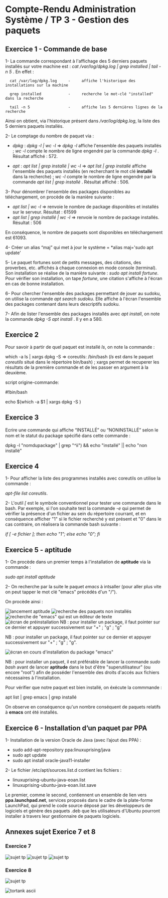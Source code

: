 # Compte-Rendu Administration Système / TP 3 - Gestion des paquets

## Exercice 1 - Commande de base

1- La commande correspondant à l'affichage des 5 derniers paquets installés sur votre machine est :
*cat /var/log/dpkg.log | grep installed | tail -n 5* . En effet :

      cat /var/log/dpkg.log     -     affiche l'historique des installations sur la machine
      
      grep installed            -     recherche le mot-clé "installed" dans la recherche 
      
      tail -n 5                 -     affiche les 5 dernières lignes de la recherche
      
Ainsi on obtient, via l'historique présent dans */var/log/dpkg.log*, la liste des 5 derniers paquets installés.

2- Le comptage du nombre de paquet via :

* *dpkg* : *dpkg -l | wc -l*  => *dpkg -l* affiche l'ensemble des paquets installés ; *wc -l* compte le nombre de ligne engendré par la commande *dpkg -l* . Résultat affiché : 572.

* *apt*  : *apt list | grep installé | wc -l* => *apt list | grep installé* affiche l'ensemble des paquets installés (en recherchant le mot clé **installé** dans la recherche) ; *wc -l* compte le nombre de ligne engendré par la commande *apt list | grep installé* . Résultat affiché : 506.

3- Pour dénombrer l'ensemble des packages disponibles au téléchargement, on procède de la manière suivante  :
* *apt list | wc -l* => renvoie le nombre de package disponibles et installés sur le serveur. Résultat : 61599
* *apt list | grep installé | wc -l* => renvoie le nombre de package installés. Résultat : 506

En conséquence, le nombre de paquets sont disponibles en téléchargement est 61093.

4- Créer un alias “maj” qui met à jour le système = *alias maj='sudo apt update'

5- Le paquet fortunes sont de petits messages, des citations, des proverbes, etc. affichés à chaque connexion en mode console (terminal). Son installation se réalise de la manière suivante : *sudo apt install fortune*. Pour vérifier son installation, on tape *fortune*, une citation s'affiche à l'écran en cas de bonne installation.

6- Pour chercher l'ensemble des packages permettant de jouer au sudoku, on utilise la commande *apt search sudoku*. Elle affiche à l'écran l'ensemble des packages contenant dans leurs descriptifs sudoku.

7- Afin de lister l'ensemble des packages installés avec *apt install*, on note la commande *dpkg -S apt install* . Il y en a 580.

## Exercice 2 

Pour savoir à partir de quel paquet est installé *ls*, on note la commande : 

which -a ls | xargs dpkg -S => coreutils: /bin/bash (*ls* est dans le paquet *coreutils* situé dans le répertoire bin/bash) ; xargs permet de recuperer les résultats de la première commande et de les passer en argument à la deuxième.

script origine-commande:

#!bin/bash 

echo $(which -a $1 | xargs dpkg -S )


## Exercice 3

Ecrire une commande qui aﬀiche “INSTALLÉ” ou “NONINSTALLÉ” selon le nom et le statut du package spécifié dans cette commande :

dpkg -l "nomdupackage" | grep "^ii") && echo "installé" || echo "non installé"

## Exercice 4

1- Pour afficher la liste des programmes installés avec coreutils on utilise la commande : 

*apt-file list coreutils*.

2- L'outil *\[* est le symbole conventionnel pour tester une commande dans le bash. Par exemple, si l'on souhaite test la commande *-e* qui permet de vérifier la présence d'un fichier au sein du répertoire courrant, et en conséquence afficher "1" si le fichier recherché y est présent et "0" dans le cas contraire, on réalisera la commande bash suivante : 

*if \[ -e fichier ]; then echo "1"; else echo "0"; fi*

## Exercice 5 - aptitude 

1- On procède dans un premier temps à l'installation de **aptitude** via la commande :

*sudo apt install aptitude*

2- On recherche par la suite le paquet *emacs* à intsaller (pour aller plus vite on peut tapper le mot clé "emacs" précédés d'un "/").

On procède ainsi :

![lancement aptitude](https://github.com/cpe-lyon/tp3_moine-pinet/blob/master/1.PNG)
![recherche des paquets non installés](https://github.com/cpe-lyon/tp3_moine-pinet/blob/master/3.PNG)
![recherche de "emacs" qui est un éditeur de texte](https://github.com/cpe-lyon/tp3_moine-pinet/blob/master/4.PNG)
![écran de préinstallation NB : pour installer un package, il faut pointer sur ce dernier et appuyer successivement sur "+" ; "g" ; "g" ](https://github.com/cpe-lyon/tp3_moine-pinet/blob/master/5.PNG)

NB : pour installer un package, il faut pointer sur ce dernier et appuyer successivement sur "+" ; "g" ; "g".

![écran en cours d'installation du package "emacs"](https://github.com/cpe-lyon/tp3_moine-pinet/blob/master/7.PNG)

NB : pour installer un paquet, il est préférable de lancer la commande *sudo bash* avant de lancer **aptitude** dans le but d'être "superutilisateur" (ou encore "root") afin de posséder l'ensemble des droits d'accés aux fichiers nécessaires à l'installation.

Pour vérifier que notre paquet est bien installé, on éxécute la commmande : 

apt list | grep emacs | grep installé

On observe en conséquence qu'un nombre conséquent de paquets relatifs à **emacs** ont été installés.

## Exercice 6 - Installation d’un paquet par PPA 

1- Installation de la version Oracle de Java (avec l’ajout des PPA) : 
* sudo add-apt-repository ppa:linuxuprising/java 
* sudo apt update 
* sudo apt install oracle-java11-installer

2- Le fichier /etc/apt/sources.list.d contient les fichiers :
* linuxuprising-ubuntu-java-eoan.list
* linuxuprising-ubuntu-java-eoan.list.save

Le premier, comme le second, contiennent un ensemble de lien vers **ppa.launchpad.net**, services proposés dans le cadre de la plate-forme LaunchPad, qui prend le code source déposé par les développeurs de logiciels et génère des paquets .deb que les utilisateurs d'Ubuntu pourront installer à travers leur gestionnaire de paquets logiciels.

## Annexes sujet Exerice 7 et 8

### Exercice 7

![sujet tp](https://github.com/cpe-lyon/tp3_moine-pinet/blob/master/10.PNG)
![sujet tp](https://github.com/cpe-lyon/tp3_moine-pinet/blob/master/11.PNG)
![sujet tp](https://github.com/cpe-lyon/tp3_moine-pinet/blob/master/12.PNG)

### Exercice 8

![sujet tp](https://github.com/cpe-lyon/tp3_moine-pinet/blob/master/13.PNG)




![tortank ascii](https://github.com/cpe-lyon/tp3_moine-pinet/blob/master/14.PNG)


